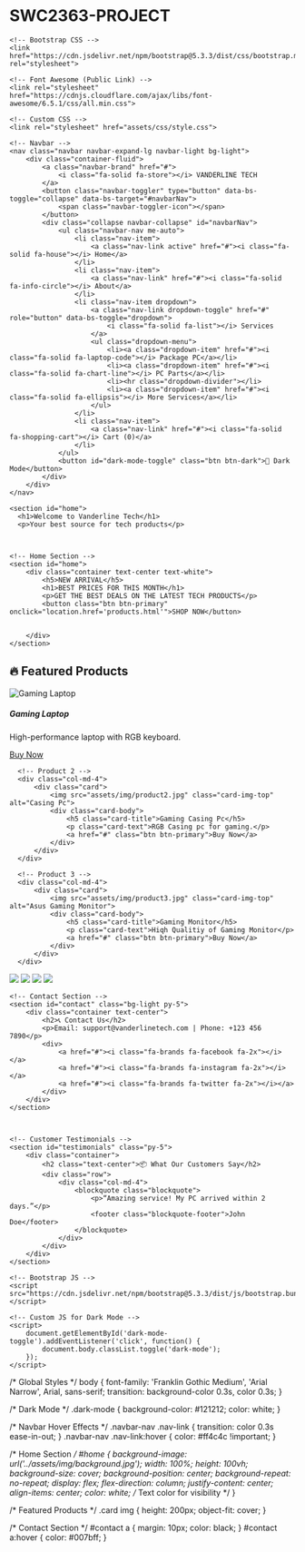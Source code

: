 # SWC2363-PROJECT
<!DOCTYPE html>
<html lang="en">
<head>
    <meta charset="UTF-8">
    <meta name="viewport" content="width=device-width, initial-scale=1.0">
    <title>Vanderline Tech</title>

    <!-- Bootstrap CSS -->
    <link href="https://cdn.jsdelivr.net/npm/bootstrap@5.3.3/dist/css/bootstrap.min.css" rel="stylesheet">

    <!-- Font Awesome (Public Link) -->
    <link rel="stylesheet" href="https://cdnjs.cloudflare.com/ajax/libs/font-awesome/6.5.1/css/all.min.css">

    <!-- Custom CSS -->
    <link rel="stylesheet" href="assets/css/style.css">
</head>
<body>

    <!-- Navbar -->
    <nav class="navbar navbar-expand-lg navbar-light bg-light">
        <div class="container-fluid">
            <a class="navbar-brand" href="#">
                <i class="fa-solid fa-store"></i> VANDERLINE TECH
            </a>
            <button class="navbar-toggler" type="button" data-bs-toggle="collapse" data-bs-target="#navbarNav">
                <span class="navbar-toggler-icon"></span>
            </button>
            <div class="collapse navbar-collapse" id="navbarNav">
                <ul class="navbar-nav me-auto">
                    <li class="nav-item">
                        <a class="nav-link active" href="#"><i class="fa-solid fa-house"></i> Home</a>
                    </li>
                    <li class="nav-item">
                        <a class="nav-link" href="#"><i class="fa-solid fa-info-circle"></i> About</a>
                    </li>
                    <li class="nav-item dropdown">
                        <a class="nav-link dropdown-toggle" href="#" role="button" data-bs-toggle="dropdown">
                            <i class="fa-solid fa-list"></i> Services
                        </a>
                        <ul class="dropdown-menu">
                            <li><a class="dropdown-item" href="#"><i class="fa-solid fa-laptop-code"></i> Package PC</a></li>
                            <li><a class="dropdown-item" href="#"><i class="fa-solid fa-chart-line"></i> PC Parts</a></li>
                            <li><hr class="dropdown-divider"></li>
                            <li><a class="dropdown-item" href="#"><i class="fa-solid fa-ellipsis"></i> More Services</a></li>
                        </ul>
                    </li>
                    <li class="nav-item">
                        <a class="nav-link" href="#"><i class="fa-solid fa-shopping-cart"></i> Cart (0)</a>
                    </li>
                </ul>
                <button id="dark-mode-toggle" class="btn btn-dark">🌙 Dark Mode</button>
            </div>
        </div>
    </nav>
<!--Background-->
    <section id="home">
      <h1>Welcome to Vanderline Tech</h1>
      <p>Your best source for tech products</p>
      
  

    <!-- Home Section -->
    <section id="home">
        <div class="container text-center text-white">
            <h5>NEW ARRIVAL</h5>
            <h1>BEST PRICES FOR THIS MONTH</h1>
            <p>GET THE BEST DEALS ON THE LATEST TECH PRODUCTS</p>
            <button class="btn btn-primary" onclick="location.href='products.html'">SHOP NOW</button>


        </div>
    </section>

<!-- Featured Products -->
<section id="featured" class="container my-5">
  <h2 class="text-center">🔥 Featured Products</h2>
  <div class="row">
      <!-- Product 1 -->
      <div class="col-md-4">
          <div class="card">
              <img src="assets/img/product1.jpg" class="card-img-top" alt="Gaming Laptop">
              <div class="card-body">
                  <h5 class="card-title">Gaming Laptop</h5>
                  <p class="card-text">High-performance laptop with RGB keyboard.</p>
                  <a href="#" class="btn btn-primary">Buy Now</a>
              </div>
          </div>
      </div>
      
      <!-- Product 2 -->
      <div class="col-md-4">
          <div class="card">
              <img src="assets/img/product2.jpg" class="card-img-top" alt="Casing Pc">
              <div class="card-body">
                  <h5 class="card-title">Gaming Casing Pc</h5>
                  <p class="card-text">RGB Casing pc for gaming.</p>
                  <a href="#" class="btn btn-primary">Buy Now</a>
              </div>
          </div>
      </div>

      <!-- Product 3 -->
      <div class="col-md-4">
          <div class="card">
              <img src="assets/img/product3.jpg" class="card-img-top" alt="Asus Gaming Monitor">
              <div class="card-body">
                  <h5 class="card-title">Gaming Monitor</h5>
                  <p class="card-text">Hiqh Qualitiy of Gaming Monitor</p>
                  <a href="#" class="btn btn-primary">Buy Now</a>
              </div>
          </div>
      </div>
  </div>
</section>

<!--Brand-->
<section id="brand" class="container">
  <div class ="row">
    <img class ="img-fluid col-lg-3 col-md-6 col-sm-12" src ="assets/img/brand 1.jpg"/>
    <img class ="img-fluid col-lg-3 col-md-6 col-sm-12" src ="assets/img/brand 2.jpg"/>
    <img class ="img-fluid col-lg-3 col-md-6 col-sm-12" src ="assets/img/brand 3.jpg"/>
    <img class ="img-fluid col-lg-3 col-md-6 col-sm-12" src ="assets/img/brand 4.jpg"/>
   <div></div>


    <!-- Contact Section -->
    <section id="contact" class="bg-light py-5">
        <div class="container text-center">
            <h2>📞 Contact Us</h2>
            <p>Email: support@vanderlinetech.com | Phone: +123 456 7890</p>
            <div>
                <a href="#"><i class="fa-brands fa-facebook fa-2x"></i></a>
                <a href="#"><i class="fa-brands fa-instagram fa-2x"></i></a>
                <a href="#"><i class="fa-brands fa-twitter fa-2x"></i></a>
            </div>
        </div>
    </section>

    

    <!-- Customer Testimonials -->
    <section id="testimonials" class="py-5">
        <div class="container">
            <h2 class="text-center">📦 What Our Customers Say</h2>
            <div class="row">
                <div class="col-md-4">
                    <blockquote class="blockquote">
                        <p>“Amazing service! My PC arrived within 2 days.”</p>
                        <footer class="blockquote-footer">John Doe</footer>
                    </blockquote>
                </div>
            </div>
        </div>
    </section>

    <!-- Bootstrap JS -->
    <script src="https://cdn.jsdelivr.net/npm/bootstrap@5.3.3/dist/js/bootstrap.bundle.min.js"></script>

    <!-- Custom JS for Dark Mode -->
    <script>
        document.getElementById('dark-mode-toggle').addEventListener('click', function() {
            document.body.classList.toggle('dark-mode');
        });
    </script>
</body>
</html>



/* Global Styles */
body {
    font-family: 'Franklin Gothic Medium', 'Arial Narrow', Arial, sans-serif;
    transition: background-color 0.3s, color 0.3s;
}

/* Dark Mode */
.dark-mode {
    background-color: #121212;
    color: white;
}

/* Navbar Hover Effects */
.navbar-nav .nav-link {
    transition: color 0.3s ease-in-out;
}
.navbar-nav .nav-link:hover {
    color: #ff4c4c !important;
}

/* Home Section */
#home {
    background-image: url('../assets/img/background.jpg');
    width: 100%;
    height: 100vh;
    background-size: cover;
    background-position: center;
    background-repeat: no-repeat;
    display: flex;
    flex-direction: column;
    justify-content: center;
    align-items: center;
    color: white; /* Text color for visibility */
}



/* Featured Products */
.card img {
    height: 200px;
    object-fit: cover;
}

/* Contact Section */
#contact a {
    margin: 10px;
    color: black;
}
#contact a:hover {
    color: #007bff;
}


